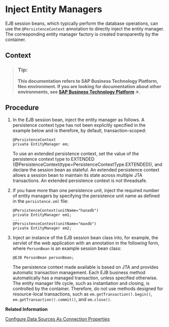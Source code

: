 <!-- loio89dbbb837f3d480ba3560c77b0f5929a -->

# Inject Entity Managers

EJB session beans, which typically perform the database operations, can use the `@PersistenceContext` annotation to directly inject the entity manager. The corresponding entity manager factory is created transparently by the container.



## Context

> ### Tip:  
> **This documentation refers to SAP Business Technology Platform, Neo environment. If you are looking for documentation about other environments, see [SAP Business Technology Platform](https://help.sap.com/viewer/65de2977205c403bbc107264b8eccf4b/Cloud/en-US/6a2c1ab5a31b4ed9a2ce17a5329e1dd8.html "SAP Business Technology Platform (SAP BTP) is an integrated offering comprised of four technology portfolios: database and data management, application development and integration, analytics, and intelligent technologies. The platform offers users the ability to turn data into business value, compose end-to-end business processes, and build and extend SAP applications quickly.") :arrow_upper_right:.**



## Procedure

1.  In the EJB session bean, inject the entity manager as follows. A persistence context type has not been explicitly specified in the example below and is therefore, by default, transaction-scoped:

    ```
    @PersistenceContext
    private EntityManager em;
    
    ```

    To use an extended persistence context, set the value of the persistence context type to EXTENDED \(@PersistenceContext\(type=PersistenceContextType.EXTENDED\)\), and declare the session bean as stateful. An extended persistence context allows a session bean to maintain its state across multiple JTA transactions. An extended persistence context is not threadsafe.

2.  If you have more than one persistence unit, inject the required number of entity managers by specifying the persistence unit name as defined in the `persistence.xml` file:

    ```
    @PersistenceContext(unitName="hanadb")
    private EntityManager em1;
    ...
    @PersistenceContext(unitName="maxdb")
    private EntityManager em2;
    
    ```

3.  Inject an instance of the EJB session bean class into, for example, the servlet of the web application with an annotation in the following form, where `PersonBean` is an example session bean class:

    ```
    @EJB PersonBean personBean;
    ```

    The persistence context made available is based on JTA and provides automatic transaction management. Each EJB business method automatically has a managed transaction, unless specified otherwise. The entity manager life cycle, such as instantiation and closing, is controlled by the container. Therefore, do not use methods designed for resource-local transactions, such as `em.getTransaction().begin()`, `em.getTransaction().commit()`, and `em.close()`.


**Related Information**  


[Configure Data Sources As Connection Properties](testing-on-the-local-runtime-bdf459e.md#loio73e8d4c514f14a399c25711dd43f6975 "To test an application on the local server, define any data sources the application uses as connection properties for the local database. You don't need to do this if the application uses the default data source.")

